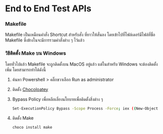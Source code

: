 # End to End Test APIs

### Makefile

Makefile เป็นเหมือนคำสั่ง Shortcut สำหรับสั่ง ที่ยาวให้สั่นลง โดยเข้าไปที่โฟล์เดอร์มีไฟล์ที่ชื่อ Makefile ซึ่งข้างในจะมีการรวมคำสั่งต่าง ๆ ไว้แล้ว

### วิธีติดตั้ง Make บน Windows

โดยทั่วไปแล้ว Makefile จะถูกติดตั้งบน MacOS อยู่แล้ว แต่ในสำหรับ Windows จะต้องติดตั้งเพิ่ม โดยสามารถทำได้ดังนี้

1. ค้นหา Powershell > คลิ๊กขวาเลือก Run as administrator
2. ติดตั้ง [Chocoloatey](https://community.chocolatey.org/courses/installation/installing#powershell)
3. Bypass Policy เพื่อหลีกเลี่ยงนโยบายเพื่อติดตั้งสิ่งต่าง ๆ
    ```sh
    Set-ExecutionPolicy Bypass -Scope Process -Force; iex ((New-Object System.Net.WebClient).DownloadString('https://community.chocolatey.org/install.ps1'))
    ```

3. ติดตั้ง Make

   ```bash
   choco install make
   ```
